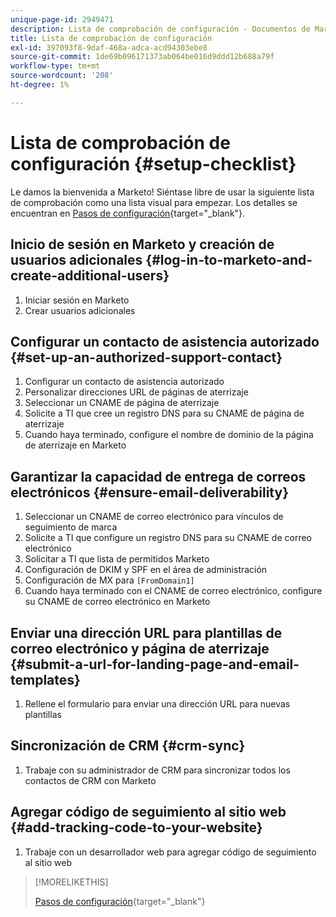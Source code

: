 ```yaml
---
unique-page-id: 2949471
description: Lista de comprobación de configuración - Documentos de Marketo - Documentación del producto
title: Lista de comprobación de configuración
exl-id: 397093f8-9daf-468a-adca-acd94303ebe8
source-git-commit: 1de69b096171373ab064be016d9ddd12b688a79f
workflow-type: tm+mt
source-wordcount: '208'
ht-degree: 1%

---
```


# Lista de comprobación de configuración {#setup-checklist}

Le damos la bienvenida a Marketo! Siéntase libre de usar la siguiente lista de comprobación como una lista visual para empezar. Los detalles se encuentran en [Pasos de configuración](/help/marketo/getting-started/setup/setup-steps.md){target=&quot;_blank&quot;}.

## Inicio de sesión en Marketo y creación de usuarios adicionales {#log-in-to-marketo-and-create-additional-users}

1. Iniciar sesión en Marketo
1. Crear usuarios adicionales

## Configurar un contacto de asistencia autorizado {#set-up-an-authorized-support-contact}

1. Configurar un contacto de asistencia autorizado
1. Personalizar direcciones URL de páginas de aterrizaje
1. Seleccionar un CNAME de página de aterrizaje
1. Solicite a TI que cree un registro DNS para su CNAME de página de aterrizaje
1. Cuando haya terminado, configure el nombre de dominio de la página de aterrizaje en Marketo

## Garantizar la capacidad de entrega de correos electrónicos {#ensure-email-deliverability}

1. Seleccionar un CNAME de correo electrónico para vínculos de seguimiento de marca
1. Solicite a TI que configure un registro DNS para su CNAME de correo electrónico
1. Solicitar a TI que lista de permitidos Marketo
1. Configuración de DKIM y SPF en el área de administración
1. Configuración de MX para `[FromDomain1]`
1. Cuando haya terminado con el CNAME de correo electrónico, configure su CNAME de correo electrónico en Marketo

## Enviar una dirección URL para plantillas de correo electrónico y página de aterrizaje {#submit-a-url-for-landing-page-and-email-templates}

1. Rellene el formulario para enviar una dirección URL para nuevas plantillas

## Sincronización de CRM {#crm-sync}

1. Trabaje con su administrador de CRM para sincronizar todos los contactos de CRM con Marketo

## Agregar código de seguimiento al sitio web {#add-tracking-code-to-your-website}

1. Trabaje con un desarrollador web para agregar código de seguimiento al sitio web

>[!MORELIKETHIS]
>
>[Pasos de configuración](/help/marketo/getting-started/setup/setup-steps.md){target=&quot;_blank&quot;}
